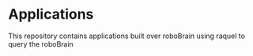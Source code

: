# Applications
This repository contains applications built over roboBrain using raquel to query the roboBrain
